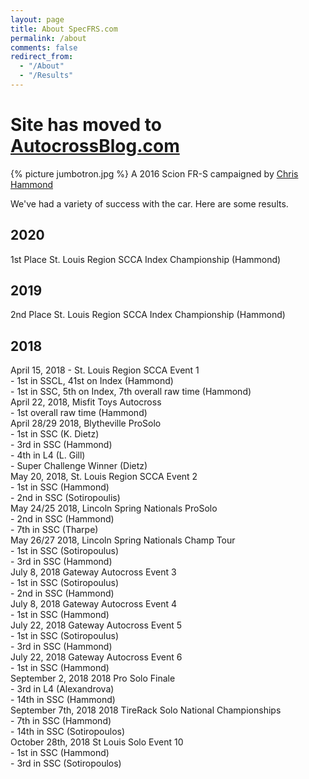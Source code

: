 ```yaml
---
layout: page
title: About SpecFRS.com
permalink: /about
comments: false
redirect_from: 
  - "/About"
  - "/Results"
---
```


# Site has moved to [AutocrossBlog.com](https://www.autocrossblog.com)

{% picture jumbotron.jpg %}
A 2016 Scion FR-S campaigned by [Chris Hammond](https://www.chrishammond.com)

We've had a variety of success with the car. Here are some results.

## 2020
1st Place St. Louis Region SCCA Index Championship (Hammond)


## 2019
2nd Place St. Louis Region SCCA Index Championship (Hammond)

## 2018

April 15, 2018 - St. Louis Region SCCA Event 1  
    - 1st in SSCL, 41st on Index (Hammond)  
    - 1st in SSC, 5th on Index, 7th overall raw time (Hammond)  
April 22, 2018, Misfit Toys Autocross  
    - 1st overall raw time (Hammond)  
April 28/29 2018, Blytheville ProSolo  
    - 1st in SSC (K. Dietz)  
    - 3rd in SSC (Hammond)  
    - 4th in L4 (L. Gill)  
    - Super Challenge Winner (Dietz)  
May 20, 2018, St. Louis Region SCCA Event 2  
    - 1st in SSC (Hammond)  
    - 2nd in SSC (Sotiropoulis)  
May 24/25 2018, Lincoln Spring Nationals ProSolo  
    - 2nd in SSC (Hammond)  
    - 7th in SSC (Tharpe)  
May 26/27 2018, Lincoln Spring Nationals Champ Tour  
    - 1st in SSC (Sotiropoulus)  
    - 3rd in SSC (Hammond)  
July 8, 2018 Gateway Autocross Event 3  
    - 1st in SSC (Sotiropoulus)  
    - 2nd in SSC (Hammond)  
July 8, 2018 Gateway Autocross Event 4  
    - 1st in SSC (Hammond)  
July 22, 2018 Gateway Autocross Event 5  
    - 1st in SSC (Sotiropoulus)  
    - 3rd in SSC (Hammond)  
July 22, 2018 Gateway Autocross Event 6  
    - 1st in SSC (Hammond)  
September 2, 2018 2018 Pro Solo Finale  
    - 3rd in L4 (Alexandrova)  
    - 14th in SSC (Hammond)  
September  7th, 2018 2018 TireRack Solo National Championships  
    - 7th in SSC (Hammond)  
    - 14th in SSC (Sotiropoulos)  
October 28th, 2018 St Louis Solo Event 10  
    - 1st in SSC (Hammond)  
    - 3rd in SSC (Sotiropoulos)  
 
